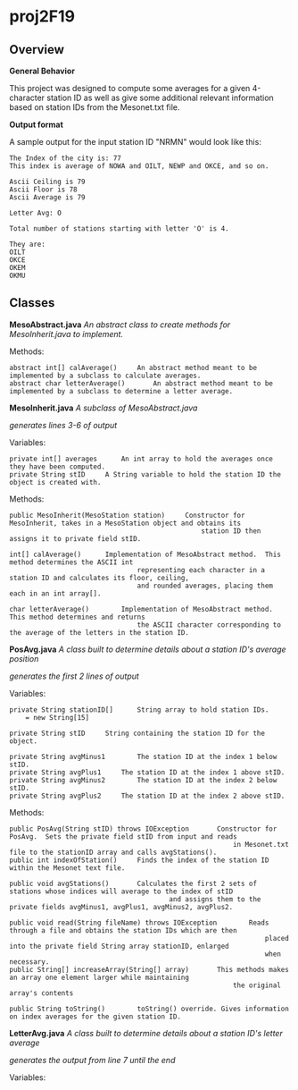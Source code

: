# proj2F19

## Overview

**General Behavior**

This project was designed to compute some averages for a given 4-character station ID as well as give some additional relevant information based on station IDs from the Mesonet.txt file.

**Output format**

A sample output for the input station ID "NRMN" would look like this:

	The Index of the city is: 77
	This index is average of NOWA and OILT, NEWP and OKCE, and so on.

	Ascii Ceiling is 79
	Ascii Floor is 78
	Ascii Average is 79

	Letter Avg: O

	Total number of stations starting with letter 'O' is 4.

	They are:
	OILT
	OKCE
	OKEM
	OKMU

## Classes

**MesoAbstract.java**	*An abstract class to create methods for MesoInherit.java to implement.*

Methods:
	
	abstract int[] calAverage()		An abstract method meant to be implemented by a subclass to calculate averages.
	abstract char letterAverage()		An abstract method meant to be implemented by a subclass to determine a letter average.
	
**MesoInherit.java**	*A subclass of MesoAbstract.java*

*generates lines 3-6 of output*

Variables:

	private int[] averages		An int array to hold the averages once they have been computed.
	private String stID		A String variable to hold the station ID the object is created with.

Methods:

	public MesoInherit(MesoStation station)		Constructor for MesoInherit, takes in a MesoStation object and obtains its 
													station ID then assigns it to private field stID.  
												
	int[] calAverage()		Implementation of MesoAbstract method.  This method determines the ASCII int 
									representing each character in a station ID and calculates its floor, ceiling, 
									and rounded averages, placing them each in an int array[].
												
	char letterAverage()		Implementation of MesoAbstract method.  This method determines and returns 
									the ASCII character corresponding to the average of the letters in the station ID.
												
**PosAvg.java**	*A class built to determine details about a station ID's average position*

*generates the first 2 lines of output*

Variables:

	private String stationID[]		String array to hold station IDs.
		= new String[15]
		
	private String stID		String containing the station ID for the object.
	
	private String avgMinus1		The station ID at the index 1 below stID.
	private String avgPlus1		The station ID at the index 1 above stID.
	private String avgMinus2		The station ID at the index 2 below stID.
	private String avgPlus2		The station ID at the index 2 above stID.
	
Methods:

	public PosAvg(String stID) throws IOException		Constructor for PosAvg.  Sets the private field stID from input and reads 
															in Mesonet.txt file to the stationID array and calls avgStations().
	public int indexOfStation()		Finds the index of the station ID within the Mesonet text file.
	
	public void avgStations()		Calculates the first 2 sets of stations whose indices will average to the index of stID 
											and assigns them to the private fields avgMinus1, avgPlus1, avgMinus2, avgPlus2.
	
	public void read(String fileName) throws IOException		Reads through a file and obtains the station IDs which are then 
																	placed into the private field String array stationID, enlarged 
																	when necessary.
	public String[] increaseArray(String[] array)		This methods makes an array one element larger while maintaining 
															the original array's contents
	
	public String toString()		toString() override. Gives information on index averages for the given station ID.
	
**LetterAvg.java**	*A class built to determine details about a station ID's letter average*

*generates the output from line 7 until the end*

Variables:

	
	